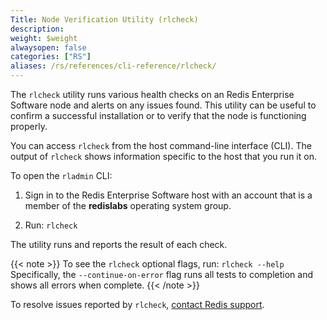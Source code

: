 ```yaml
---
Title: Node Verification Utility (rlcheck)
description:
weight: $weight
alwaysopen: false
categories: ["RS"]
aliases: /rs/references/cli-reference/rlcheck/
---
```

The `rlcheck` utility runs various health checks on an Redis Enterprise Software node and alerts on any issues found.
This utility can be useful to confirm a successful installation or to verify that the node is functioning properly.

You can access `rlcheck` from the host command-line interface (CLI).
The output of `rlcheck` shows information specific to the host that you run it on.

To open the `rladmin` CLI:

1. Sign in to the Redis Enterprise Software host with an account that is a member of the **redislabs** operating system group.

1. Run: `rlcheck`

The utility runs and reports the result of each check.

{{< note >}}
To see the `rlcheck` optional flags, run: `rlcheck --help`
Specifically, the `--continue-on-error` flag runs all tests to completion and shows all errors when complete.
{{< /note >}}

To resolve issues reported by `rlcheck`, [contact Redis support](https://redislabs.com/company/support/).
